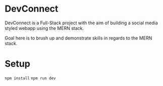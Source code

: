 # DevConnect
DevConnect is a Full-Stack project with the aim of building a social media styled webapp using the MERN stack. 

Goal here is to brush up and demonstrate skills in regards to the MERN stack.

# Setup
`npm install`
`npm run dev`

